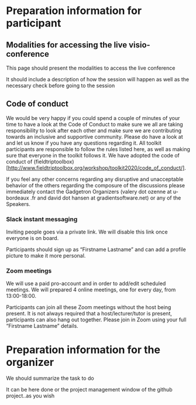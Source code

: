 # Preparation information for participant

## Modalities for accessing the live visio-conference

This page should present the modalities to access the live conference

It should include a description of how the session will happen as well as the necessary check before going to the session


## Code of conduct

We would be very happy if you could spend a couple of minutes of your time to have a look at the Code of Conduct to make sure we all are taking responsibility to look after each other and make sure we are contributing towards an inclusive and supportive community. Please do have a look at and let us know if you have any questions regarding it. All toolkit participants are responsible to follow the rules listed here, as well as making sure that everyone in the toolkit follows it.
We have adopted the code of conduct of (fieldtriptoolbox)[http://www.fieldtriptoolbox.org/workshop/toolkit2020/code_of_conduct/]. 

If you feel any other concerns regarding any disruptive and unacceptable behavior of the others regarding the composure of the discussions please immediately contact the Gadgetron Organizers (valery dot ozenne at u-bordeaux .fr and david dot hansen at gradientsoftware.net) or any of the Speakers.

 

### Slack instant messaging

Inviting people goes via a private link. We will disable this link once everyone is on board.

Participants should sign up as “Firstname Lastname” and can add a profile picture to make it more personal.

### Zoom meetings

We will use a paid pro-account and in order to add/edit scheduled meetings. We will prepared 4 online meetings, one for every day, from 13:00-18:00. 

Participants can join all these Zoom meetings without the host being present. It is not always required that a host/lecturer/tutor is present, participants can also hang out together. Please join in Zoom using your full “Firstname Lastname” details.

# Preparation information for the organizer


We should summarize the task to do 

It can be here done or the project management window of the github project..as you wish



